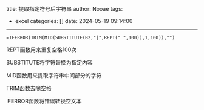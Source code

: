 title: 提取指定符号后字符串
author: Nooae
tags:
  - excel
categories: []
date: 2024-05-19 09:14:00
---
~~~
=IFERROR(TRIM(MID(SUBSTITUTE(B2,"|",REPT(" ",100)),1,100)),"")
~~~
REPT函数用来重复空格100次

SUBSTITUTE将字符替换为指定内容

MID函数用来提取字符串中间部分的字符

TRIM函数去除空格

IFERROR函数将错误转换空文本